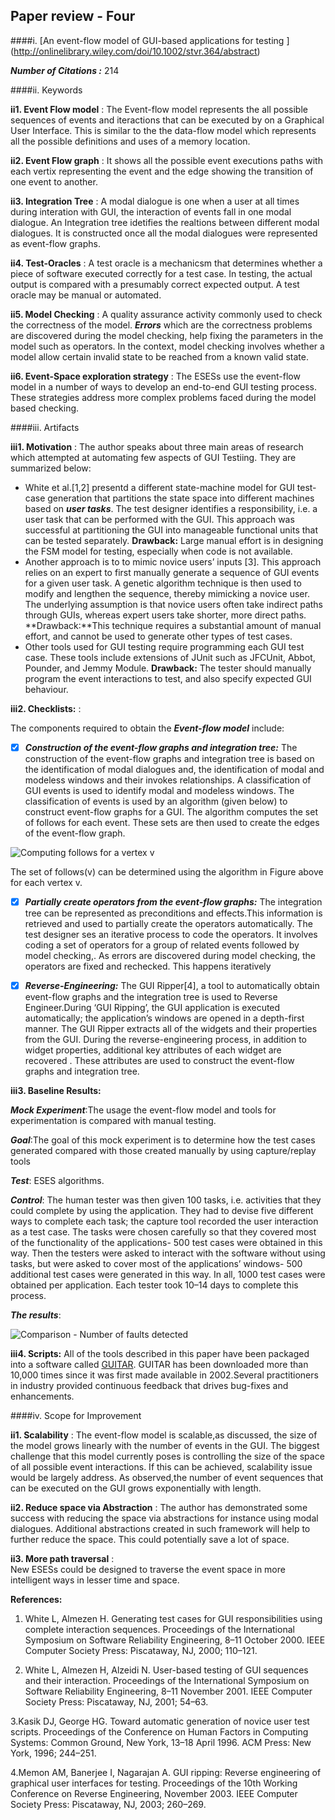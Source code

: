 ## Paper review - Four
####i. [An event-flow model of GUI-based applications for testing ] (http://onlinelibrary.wiley.com/doi/10.1002/stvr.364/abstract) 

***Number of Citations :*** 214

####ii. Keywords

**ii1. Event Flow model** : The Event-flow model represents the all possible sequences of events and iteractions that can be executed by on a Graphical User Interface. This is similar to the the data-flow model which represents all the possible definitions and uses of a memory location.

**ii2. Event Flow graph** : It shows all the possible event executions paths with each vertix representing the event and the
edge showing the transition of one event to another.

**ii3. Integration Tree** : A modal dialogue is one when a user at all times during interation with GUI, the interaction of events fall in one modal dialogue. An Integration tree idetifies the realtions between different modal dialogues. It is constructed  once all the modal dialogues were represented as event-flow graphs.

**ii4. Test-Oracles** :  A test oracle is a mechanicsm that determines whether a piece of software executed correctly for a 
test case. In testing, the actual output is compared with a presumably correct expected output. A test oracle may be manual or automated.

**ii5. Model Checking** : A quality assurance activity commonly used to check the correctness of the model. ***Errors*** which
are the correctness problems are discovered during the model checking, help fixing the parameters in the model such as 
operators. In the context, model checking involves whether a model allow certain invalid state to be reached from a known
valid state.

**ii6. Event-Space exploration strategy** : The ESESs use the event-flow model  in a number of ways to develop an end-to-end
GUI testing process. These strategies address more complex problems faced during the model based checking.


####iii. Artifacts

**iii1. Motivation** : The author speaks about three main areas of research which attempted at automating few aspects of GUI Testiing. They are summarized below:
- White et al.[1,2] presentd a different state-machine model for GUI test-case generation that partitions the state space into different machines based on ***user tasks***. The test designer identifies a responsibility, i.e. a user task that can be performed with the GUI. This approach was successful at partitioning the GUI into manageable functional units that can be tested separately.
**Drawback:** Large manual effort is in designing the FSM model for testing, especially when code is not available.
- Another approach is to to mimic novice users’ inputs [3]. This approach relies on an expert to first manually generate a sequence of GUI events for a given user task. A genetic algorithm technique is then used to modify and lengthen the sequence, thereby mimicking a novice user. The underlying assumption is that novice users often take indirect paths through GUIs, whereas expert users take shorter, more direct paths.
**Drawback:**This technique requires a substantial amount of manual effort, and cannot be used to generate other types of test cases.
- Other tools used for GUI testing require programming each GUI test case. These tools include extensions of JUnit such as JFCUnit, Abbot, Pounder, and Jemmy Module. 
**Drawback:** The tester should manually program the event interactions to test, and also specify expected GUI behaviour.
 
**iii2. Checklists:** : 

The components required to obtain the ***Event-flow model*** include:

- [x] ***Construction of the event-flow graphs and integration tree:*** 
     The construction of the event-flow graphs and integration tree is based on the identification of modal dialogues and, the identification of modal and modeless windows and their invokes relationships. A classification of GUI events is used to identify modal and modeless windows. The classification of events is used by an algorithm (given below) to construct event-flow graphs for a GUI. The algorithm computes the set of follows for each event. These sets are then used to create the edges of the event-flow graph.

![Computing follows for a vertex v](https://cloud.githubusercontent.com/assets/10588000/10717904/bdf68e06-7b3b-11e5-906a-09476adcf93f.png)

The set of follows(v) can be determined using the algorithm in Figure above for each vertex v.

- [x] ***Partially create operators from the event-flow graphs:*** 
      The integration tree can be represented as preconditions and effects.This information is retrieved and used to partially create the operators automatically. The test designer ses an iterative process to code the operators. It involves coding a set of operators for a group of related events followed by model checking,. As errors are discovered during model checking, the operators are fixed and rechecked. This happens iteratively

- [x] ***Reverse-Engineering:*** 
      The GUI Ripper[4], a tool to automatically obtain event-flow graphs and the integration tree is used to Reverse Engineer.During ‘GUI Ripping’, the GUI application is executed automatically; the application’s windows are opened in a depth-first manner. The GUI Ripper extracts all of the widgets and their properties from the GUI. During the reverse-engineering process, in addition to widget properties, additional key attributes of each widget are recovered . These attributes are used to construct the event-flow graphs and integration tree.

**iii3. Baseline Results:**

***Mock Experiment***:The usage the event-flow model and tools for experimentation is compared with manual testing. 

***Goal***:The goal of this mock experiment is to determine how the test cases generated compared with those created manually by using capture/replay tools

***Test***: ESES algorithms.

***Control***: The human tester was then given 100 tasks, i.e. activities that they could complete by using the application. They had to devise five different ways to complete each task; the capture tool recorded the user interaction as a test case. The tasks were chosen carefully so that they covered most of the functionality of the applications- 500 test cases were obtained in this way. Then the testers were asked to interact with the software without using tasks, but were asked to cover most of the applications’ windows- 500 additional test cases were generated in this way. In all, 1000 test cases were obtained per application. Each tester took 10–14 days to complete this process.

***The results***:

![Comparison - Number of faults detected](https://cloud.githubusercontent.com/assets/10588000/10717966/94cf2fa4-7b3d-11e5-9aa2-c59449c937fb.png)

**iii4. Scripts:**
All of the tools described in this paper have been packaged into a software called [GUITAR](http://guitar.cs.umd.edu). GUITAR has been downloaded more than 10,000 times since it was first made available in 2002.Several practitioners in industry provided continuous feedback that drives bug-fixes and enhancements.

####iv. Scope for Improvement

**ii1. Scalability** : 
The event-flow model is scalable,as discussed, the size of the model grows linearly with the number of events in the GUI. The biggest challenge that this model currently poses is controlling the size of the space of all possible event interactions. If this can be achieved, scalability issue would be largely address. As observed,the number of event sequences that can be executed on the GUI grows exponentially with length.

**ii2. Reduce space via Abstraction** : 
The author has demonstrated some success with reducing the space via abstractions for instance using modal dialogues. Additional abstractions created in such framework will help to further reduce the space. This could potentially save a lot of space.

**ii3. More path traversal** :  
New ESESs could be designed to traverse the event space in more intelligent ways in lesser time and space.


**References:**

1. White L, Almezen H. Generating test cases for GUI responsibilities using complete interaction sequences. Proceedings
of the International Symposium on Software Reliability Engineering, 8–11 October 2000. IEEE Computer Society Press:
Piscataway, NJ, 2000; 110–121.

2. White L, Almezen H, Alzeidi N. User-based testing of GUI sequences and their interaction. Proceedings of the
International Symposium on Software Reliability Engineering, 8–11 November 2001. IEEE Computer Society Press:
Piscataway, NJ, 2001; 54–63.

3.Kasik DJ, George HG. Toward automatic generation of novice user test scripts. Proceedings of the Conference on Human
Factors in Computing Systems: Common Ground, New York, 13–18 April 1996. ACM Press: New York, 1996; 244–251.

4.Memon AM, Banerjee I, Nagarajan A. GUI ripping: Reverse engineering of graphical user interfaces for testing.
Proceedings of the 10th Working Conference on Reverse Engineering, November 2003. IEEE Computer Society Press:
Piscataway, NJ, 2003; 260–269.
